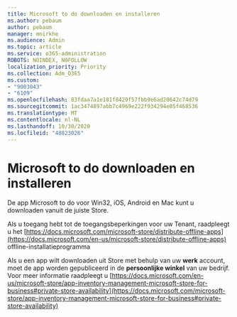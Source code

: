 ```yaml
---
title: Microsoft to do downloaden en installeren
ms.author: pebaum
author: pebaum
manager: mnirkhe
ms.audience: Admin
ms.topic: article
ms.service: o365-administration
ROBOTS: NOINDEX, NOFOLLOW
localization_priority: Priority
ms.collection: Adm_O365
ms.custom:
- "9003043"
- "6109"
ms.openlocfilehash: 83fdaa7a1e181f8429f57fbb9e6ad20642c74d79
ms.sourcegitcommit: 1ac3474897abb7c4969e222f934294e05f468536
ms.translationtype: MT
ms.contentlocale: nl-NL
ms.lasthandoff: 10/30/2020
ms.locfileid: "48823026"
---
```

# <a name="how-to-download-and-install-microsoft-to-do"></a>Microsoft to do downloaden en installeren

De app Microsoft to do voor Win32, iOS, Android en Mac kunt u downloaden vanuit de juiste Store.

Als u toegang hebt tot de toegangsbeperkingen voor uw Tenant, raadpleegt u het [https://docs.microsoft.com/microsoft-store/distribute-offline-apps](https://docs.microsoft.com/en-us/microsoft-store/distribute-offline-apps) offline-installatieprogramma

Als u een app wilt downloaden uit Store met behulp van uw **werk** account, moet de app worden gepubliceerd in de **persoonlijke winkel** van uw bedrijf. Voor meer informatie raadpleegt u [https://docs.microsoft.com/en-us/microsoft-store/app-inventory-management-microsoft-store-for-business#private-store-availability](https://docs.microsoft.com/microsoft-store/app-inventory-management-microsoft-store-for-business#private-store-availability)